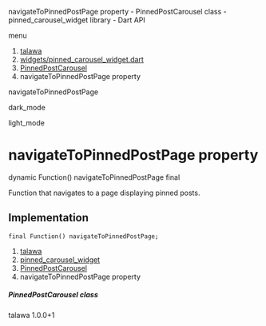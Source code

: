 




navigateToPinnedPostPage property - PinnedPostCarousel class - pinned\_carousel\_widget library - Dart API







menu

1. [talawa](../../index.html)
2. [widgets/pinned\_carousel\_widget.dart](../../file-___home_harshil_Desktop_open-source_palisadoes_talawa_lib_widgets_pinned_carousel_widget/)
3. [PinnedPostCarousel](../../file-___home_harshil_Desktop_open-source_palisadoes_talawa_lib_widgets_pinned_carousel_widget/PinnedPostCarousel-class.html)
4. navigateToPinnedPostPage property

navigateToPinnedPostPage


dark\_mode

light\_mode




# navigateToPinnedPostPage property


dynamic Function()
navigateToPinnedPostPage
final

Function that navigates to a page displaying pinned posts.


## Implementation

```
final Function() navigateToPinnedPostPage;
```

 


1. [talawa](../../index.html)
2. [pinned\_carousel\_widget](../../file-___home_harshil_Desktop_open-source_palisadoes_talawa_lib_widgets_pinned_carousel_widget/)
3. [PinnedPostCarousel](../../file-___home_harshil_Desktop_open-source_palisadoes_talawa_lib_widgets_pinned_carousel_widget/PinnedPostCarousel-class.html)
4. navigateToPinnedPostPage property

##### PinnedPostCarousel class





talawa
1.0.0+1






